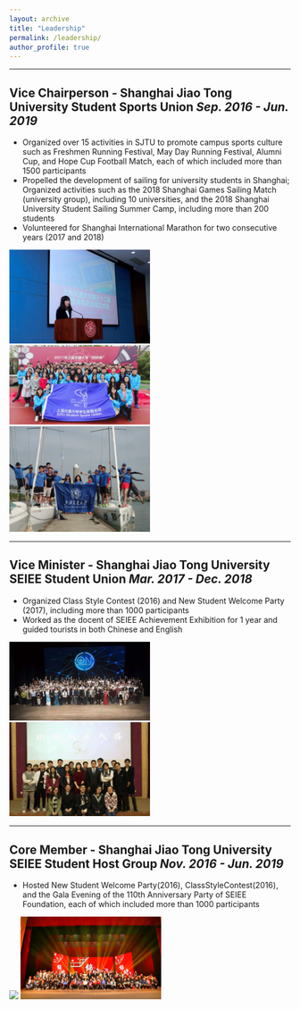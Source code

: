 ```yaml
---
layout: archive
title: "Leadership"
permalink: /leadership/
author_profile: true
---
```

------

## Vice Chairperson - Shanghai Jiao Tong University Student Sports Union *Sep. 2016 - Jun. 2019*
- Organized over 15 activities in SJTU to promote campus sports culture such as Freshmen Running Festival, May Day Running Festival, Alumni Cup, and Hope Cup Football Match, each of which included more than 1500 participants
- Propelled the development of sailing for university students in Shanghai; Organized activities such as the 2018 Shanghai Games Sailing Match (university group), including 10 universities, and the 2018 Shanghai University Student
Sailing Summer Camp, including more than 200 students
- Volunteered for Shanghai International Marathon for two consecutive years (2017 and 2018)
<img src="https://raw.githubusercontent.com/Julia0524/Julia0524.github.io/master/images/sports8.jpg" width = "50%"/>
<img src="https://raw.githubusercontent.com/Julia0524/Julia0524.github.io/master/images/sports4.jpg" width = "50%"/>
<img src="https://raw.githubusercontent.com/Julia0524/Julia0524.github.io/master/images/sports2.jpg" width = "50%"/>

------

## Vice Minister - Shanghai Jiao Tong University SEIEE Student Union *Mar. 2017 - Dec. 2018*
- Organized Class Style Contest (2016) and New Student Welcome Party (2017), including more than 1000 participants
- Worked as the docent of SEIEE Achievement Exhibition for 1 year and guided tourists in both Chinese and English
<img src="https://raw.githubusercontent.com/Julia0524/Julia0524.github.io/master/images/host7.jpg" width = "50%"/>
<img src="https://raw.githubusercontent.com/Julia0524/Julia0524.github.io/master/images/host8.jpg" width = "50%"/>

------

## Core Member - Shanghai Jiao Tong University SEIEE Student Host Group *Nov. 2016 - Jun. 2019*
- Hosted New Student Welcome Party(2016), ClassStyleContest(2016), and the Gala Evening of the 110th Anniversary Party of SEIEE Foundation, each of which included more than 1000 participants
<img src="https://raw.githubusercontent.com/Julia0524/Julia0524.github.io/master/images/host2.jpg" width = "50%"/>
<img src="https://raw.githubusercontent.com/Julia0524/Julia0524.github.io/master/images/host1.jpg" width = "50%"/>
